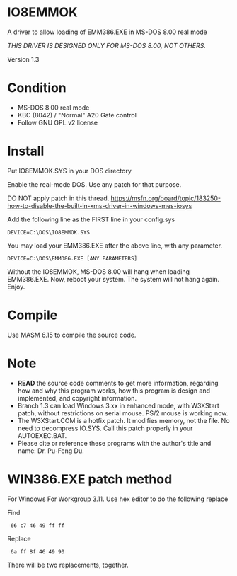 # IO8EMMOK
A driver to allow loading of EMM386.EXE in MS-DOS 8.00 real mode

_THIS DRIVER IS DESIGNED ONLY FOR MS-DOS 8.00, NOT OTHERS._

Version 1.3

# Condition

- MS-DOS 8.00 real mode
- KBC (8042) / "Normal" A20 Gate control
- Follow GNU GPL v2 license

# Install
Put IO8EMMOK.SYS in your DOS directory

Enable the real-mode DOS. Use any patch for that purpose.

DO NOT apply patch in this thread.
https://msfn.org/board/topic/183250-how-to-disable-the-built-in-xms-driver-in-windows-mes-iosys

Add the following line as the FIRST line in your config.sys

```
DEVICE=C:\DOS\IO8EMMOK.SYS
```

You may load your EMM386.EXE after the above line, with any parameter. 

```
DEVICE=C:\DOS\EMM386.EXE [ANY PARAMETERS]
```

Without the IO8EMMOK, MS-DOS 8.00 will hang when loading EMM386.EXE. 
Now, reboot your system. The system will not hang again. Enjoy.

# Compile
Use MASM 6.15 to compile the source code.

# Note
 - __READ__ the source code comments to get more information, regarding how and why this program works, how this program is design and implemented, and copyright information.
 - Branch 1.3 can load Windows 3.xx in enhanced mode, with W3XStart patch, without restrictions on serial mouse. PS/2 mouse is working now.
 - The W3XStart.COM is a hotfix patch. It modifies memory, not the file. No need to decompress IO.SYS. Call this patch properly in your AUTOEXEC.BAT.
 - Please cite or reference these programs with the author's title and name: Dr. Pu-Feng Du.

# WIN386.EXE patch method

For Windows For Workgroup 3.11. Use hex editor to do the following replace

Find 

``` 
 66 c7 46 49 ff ff
```

Replace

```
 6a ff 8f 46 49 90
```
 
 There will be two replacements, together.
